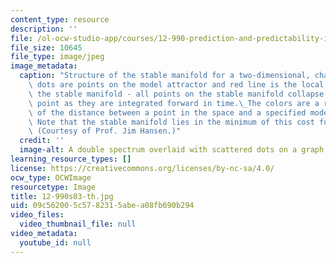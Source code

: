 ```yaml
---
content_type: resource
description: ''
file: /ol-ocw-studio-app/courses/12-990-prediction-and-predictability-in-the-atmosphere-and-oceans-spring-2003/09c562005c5782315abea08fb690b294_12-990s03-th.jpg
file_size: 10645
file_type: image/jpeg
image_metadata:
  caption: "Structure of the stable manifold for a two-dimensional, chaotic map. Black\
    \ dots are points on the model attractor and red line is the local structure of\
    \ the stable manifold - all points on the stable manifold collapse to the same\
    \ point as they are integrated forward in time.\_The colors are a representation\
    \ of the distance between a point in the space and a specified model trajectory.\
    \ Note that the stable manifold lies in the minimum of this cost function space.\
    \ (Courtesy of Prof. Jim Hansen.)"
  credit: ''
  image-alt: A double spectrum overlaid with scattered dots on a graph.
learning_resource_types: []
license: https://creativecommons.org/licenses/by-nc-sa/4.0/
ocw_type: OCWImage
resourcetype: Image
title: 12-990s03-th.jpg
uid: 09c56200-5c57-8231-5abe-a08fb690b294
video_files:
  video_thumbnail_file: null
video_metadata:
  youtube_id: null
---
```

